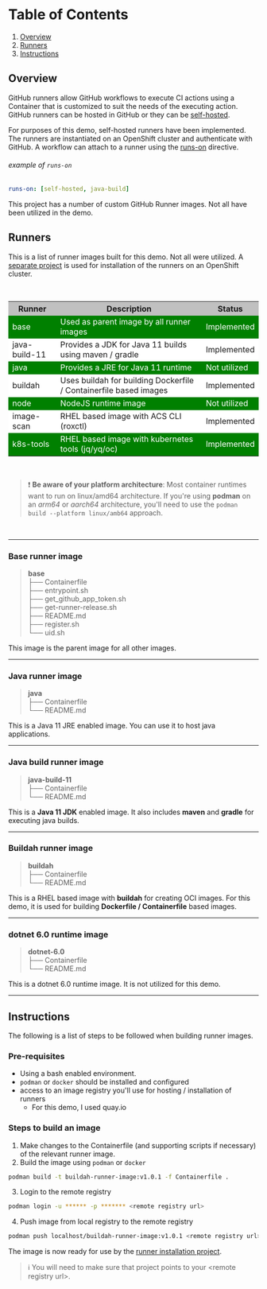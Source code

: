 # Table of Contents
1. [Overview](#Overview)
2. [Runners](#Runners)
3. [Instructions](#Instructions)



## Overview
GitHub runners allow GitHub workflows to execute CI actions using a Container that is customized to suit the needs of the executing action.  GitHub runners can be hosted in GitHub or they can be [self-hosted](https://docs.github.com/en/actions/hosting-your-own-runners/managing-self-hosted-runners/about-self-hosted-runners#usage-limits).

For purposes of this demo, self-hosted runners have been implemented.  The runners are instantiated on an OpenShift cluster and authenticate with GitHub.  A workflow can attach to a runner using the [runs-on](https://docs.github.com/en/actions/hosting-your-own-runners/managing-self-hosted-runners/using-self-hosted-runners-in-a-workflow) directive.

###### example of `runs-on`
```yaml
runs-on: [self-hosted, java-build]
```

This project has a number of custom GitHub Runner images.  Not all have been utilized in the demo.  

## Runners

This is a list of runner images built for this demo.  Not all were utilized.  A [separate project](https://github.com/abryson-redhat/github-runner-installer) is used for installation of the runners on an OpenShift cluster.

<br/>

<table>
  <tr style="background-color:silver;">
    <th>Runner</th>
    <th>Description</th>
    <th>Status</th>
  </tr>
  <tr style="background-color:green;color:white;">
    <td>base</td>
    <td>Used as parent image by all runner images</td>
    <td>Implemented</td>
  </tr>
  <tr style="background-color:white">
    <td>java-build-11</td>
    <td>Provides a JDK for Java 11 builds using maven / gradle</td>
    <td>Implemented</td>
  </tr>
  <tr style="background-color:green;color:white">
    <td>java</td>
    <td>Provides a JRE for Java 11 runtime</td>
    <td>Not utilized</td>
  </tr>
  </tr>
  <tr style="background-color:white">
    <td>buildah</td>
    <td>Uses buildah for building Dockerfile / Containerfile based images</td>
    <td>Implemented</td>
  </tr>
  <tr style="background-color:green;color:white">
    <td>node</td>
    <td>NodeJS runtime image</td>
    <td>Not utilized</td>
  </tr>
  <tr style="background-color:white">
    <td>image-scan</td>
    <td>RHEL based image with ACS CLI (roxctl)</td>
    <td>Implemented</td>
  </tr> 
  <tr style="background-color:green;color:white">
    <td>k8s-tools</td>
    <td>RHEL based image with kubernetes tools (jq/yq/oc)</td>
    <td>Implemented</td>
  </tr>  
</table>

<br/>

> :exclamation: **Be aware of your platform architecture**: Most container runtimes want to run on linux/amd64 architecture.  If you're using **podman** on an *arm64* or *aarch64* architecture, you'll need to use the `podman build --platform linux/amb64` approach.

<br/>

---

### Base runner image
> **base**\
├── Containerfile\
├── entrypoint.sh\
├── get_github_app_token.sh\
├── get-runner-release.sh\
├── README.md\
├── register.sh\
└── uid.sh

This image is the parent image for all other images.  

---

### Java runner image
> **java**\
├── Containerfile\
└── README.md

This is a Java 11 JRE enabled image.  You can use it to host java applications.

---

### Java build runner image
> **java-build-11**\
├── Containerfile\
└── README.md

This is a **Java 11 JDK** enabled image.  It also includes **maven** and **gradle** for executing java builds.

---

### Buildah runner image
> **buildah**\
├── Containerfile\
└── README.md

This is a RHEL based image with **buildah** for creating OCI images.  For this demo, it is used for building **Dockerfile / Containerfile** based images.

---

### dotnet 6.0 runtime image
> **dotnet-6.0**\
├── Containerfile\
└── README.md

This is a dotnet 6.0 runtime image.  It is not utilized for this demo.

---


## Instructions

The following is a list of steps to be followed when building runner images.


### Pre-requisites
- Using a bash enabled environment.
- `podman` or `docker` should be installed and configured
- access to an image registry you'll use for hosting / installation of runners
  * For this demo, I used quay.io

### Steps to build an image
1. Make changes to the Containerfile (and supporting scripts if necessary) of the relevant runner image.
2. Build the image using `podman` or `docker`

  ```bash
  podman build -t buildah-runner-image:v1.0.1 -f Containerfile .
  ```   
3. Login to the remote registry

  ```bash
  podman login -u ****** -p ******* <remote registry url>
  ```
4. Push image from local registry to the remote registry
  ```bash
  podman push localhost/buildah-runner-image:v1.0.1 <remote registry url>/repository/smbc-demo/buildah-runner-image:v1.0.1
  ```

The image is now ready for use by the [runner installation project](https://github.com/abryson-redhat/github-runner-installer).  

> :information_source: You will need to make sure that project points to your \<remote registry url\>.




